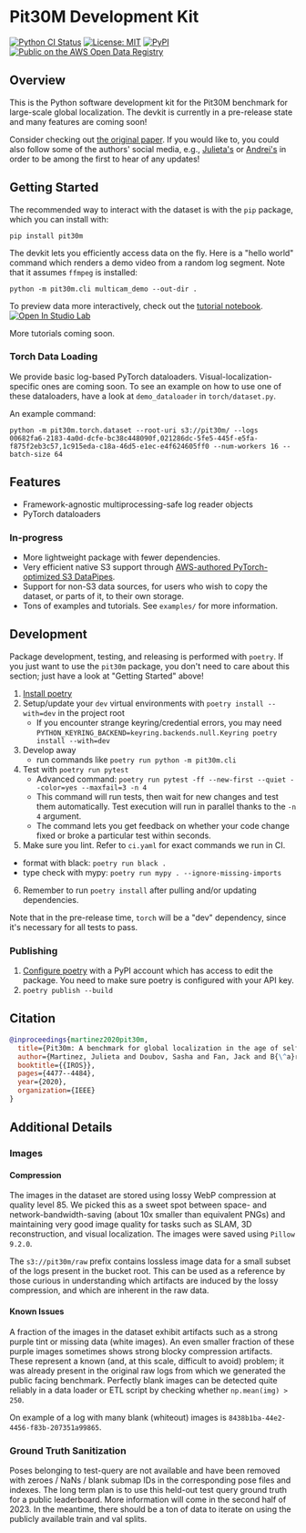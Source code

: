 # Pit30M Development Kit

[![Python CI Status](https://github.com/pit30m/pit30m/actions/workflows/ci.yaml/badge.svg?branch=main)](https://github.com/pit30m/pit30m/actions/workflows/ci.yaml)
[![License: MIT](https://img.shields.io/badge/License-MIT-green.svg)](./LICENSE)
[![PyPI](https://img.shields.io/pypi/v/pit30m)](https://pypi.org/project/pit30m/)
[![Public on the AWS Open Data Registry](https://shields.io/badge/Open%20Data%20Registry-public-green?logo=amazonaws&style=flat)](#)

## Overview
This is the Python software development kit for the Pit30M benchmark for large-scale global localization. The devkit is currently in a pre-release state and many features are coming soon!

Consider checking out [the original paper](https://arxiv.org/abs/2012.12437). If you would like to, you could also follow some of the authors' social media, e.g., [Julieta's](https://twitter.com/yoknapathawa) or [Andrei's](https://twitter.com/andreib) in order to be among the first to hear of any updates!

## Getting Started

The recommended way to interact with the dataset is with the `pip` package, which you can install with:

`pip install pit30m`

The devkit lets you efficiently access data on the fly. Here is a "hello world" command which renders a demo video from a random log segment. Note that it assumes `ffmpeg` is installed:

`python -m pit30m.cli multicam_demo --out-dir .`

To preview data more interactively, check out the [tutorial notebook](examples/tutorial_00_introduction.ipynb).
[![Open In Studio Lab](https://studiolab.sagemaker.aws/studiolab.svg)](https://studiolab.sagemaker.aws/import/github/pit30m/pit30m/blob/main/examples/tutorial_00_introduction.ipynb)

More tutorials coming soon.

### Torch Data Loading

We provide basic log-based PyTorch dataloaders. Visual-localization-specific ones are coming soon. To see an
example on how to use one of these dataloaders, have a look at `demo_dataloader` in `torch/dataset.py`.

An example command:

```
python -m pit30m.torch.dataset --root-uri s3://pit30m/ --logs 00682fa6-2183-4a0d-dcfe-bc38c448090f,021286dc-5fe5-445f-e5fa-f875f2eb3c57,1c915eda-c18a-46d5-e1ec-e4f624605ff0 --num-workers 16 --batch-size 64
```

## Features

 * Framework-agnostic multiprocessing-safe log reader objects
 * PyTorch dataloaders

### In-progress
 * More lightweight package with fewer dependencies.
 * Very efficient native S3 support through [AWS-authored PyTorch-optimized S3 DataPipes](https://aws.amazon.com/blogs/machine-learning/announcing-the-amazon-s3-plugin-for-pytorch/).
 * Support for non-S3 data sources, for users who wish to copy the dataset, or parts of it, to their own storage.
 * Tons of examples and tutorials. See `examples/` for more information.


## Development

Package development, testing, and releasing is performed with `poetry`. If you just want to use the `pit30m` package, you don't need to care about this section; just have a look at "Getting Started" above!

 1. [Install poetry](https://python-poetry.org/docs/)
 2. Setup/update your `dev` virtual environments with `poetry install --with=dev` in the project root
    - If you encounter strange keyring/credential errors, you may need `PYTHON_KEYRING_BACKEND=keyring.backends.null.Keyring poetry install --with=dev`
 3. Develop away
    - run commands like `poetry run python -m pit30m.cli`
 4. Test with `poetry run pytest`
    - Advanced command: `poetry run pytest -ff --new-first --quiet --color=yes --maxfail=3 -n 4`
    - This command will run tests, then wait for new changes and test them automatically. Test execution will run in parallel thanks to the `-n 4` argument.
    - The command lets you get feedback on whether your code change fixed or broke a particular test within seconds.
 5. Make sure you lint. Refer to `ci.yaml` for exact commands we run in CI.
   - format with black: `poetry run black .`
   - type check with mypy: `poetry run mypy . --ignore-missing-imports`
 6. Remember to run `poetry install` after pulling and/or updating dependencies.


Note that in the pre-release time, `torch` will be a "dev" dependency, since it's necessary for all tests to pass.

### Publishing

 1. [Configure poetry](https://www.digitalocean.com/community/tutorials/how-to-publish-python-packages-to-pypi-using-poetry-on-ubuntu-22-04) with a PyPI account which has access to edit the package. You need to make sure poetry is configured with your API key.
 2. `poetry publish --build`


## Citation

```bibtex
@inproceedings{martinez2020pit30m,
  title={Pit30m: A benchmark for global localization in the age of self-driving cars},
  author={Martinez, Julieta and Doubov, Sasha and Fan, Jack and B{\^a}rsan, Ioan Andrei and Wang, Shenlong and M{\'a}ttyus, Gell{\'e}rt and Urtasun, Raquel},
  booktitle={{IROS}},
  pages={4477--4484},
  year={2020},
  organization={IEEE}
}
```

## Additional Details

### Images

#### Compression
The images in the dataset are stored using lossy WebP compression at quality level 85. We picked this as a sweet spot between space- and network-bandwidth-saving (about 10x smaller than equivalent PNGs) and maintaining very good image quality for tasks such as SLAM, 3D reconstruction, and visual localization. The images were saved using `Pillow 9.2.0`.

The `s3://pit30m/raw` prefix contains lossless image data for a small subset of the logs present in the bucket root. This can be used as a reference by those curious in understanding which artifacts are induced by the lossy compression, and which are inherent in the raw data.

#### Known Issues

A fraction of the images in the dataset exhibit artifacts such as a strong purple tint or missing data (white images). An even smaller fraction of these purple images sometimes shows strong blocky compression artifacts. These represent a known (and, at this scale, difficult to avoid) problem; it was already present in the original raw logs from which we generated the public facing benchmark. Perfectly blank images can be detected quite reliably in a data loader or ETL script by checking whether `np.mean(img) > 250`.

On example of a log with many blank (whiteout) images is `8438b1ba-44e2-4456-f83b-207351a99865`.

### Ground Truth Sanitization

Poses belonging to test-query are not available and have been removed with zeroes / NaNs / blank submap IDs in the corresponding pose files and indexes. The long term plan is to use this held-out test query ground truth for a public leaderboard. More information will come in the second half of 2023. In the meantime, there should be a ton of data to iterate on using the publicly available train and val splits.